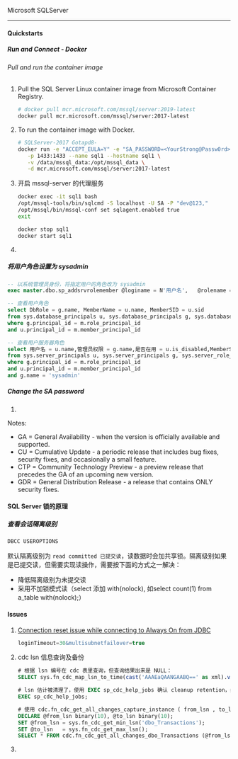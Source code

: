 Microsoft SQLServer

---

#### Quickstarts

##### Run and Connect - Docker

###### Pull and run the container image

1. Pull the SQL Server Linux container image from Microsoft Container Registry.

   ```bash
   # docker pull mcr.microsoft.com/mssql/server:2019-latest
   docker pull mcr.microsoft.com/mssql/server:2017-latest
   ```

   

2. To run the container image with Docker.

   ```bash
   # SQLServer-2017 Gotapd8-
   docker run -e "ACCEPT_EULA=Y" -e "SA_PASSWORD=<YourStrong@Passw0rd>" \
      -p 1433:1433 --name sql1 --hostname sql1 \
      -v /data/mssql_data:/opt/mssql_data \
      -d mcr.microsoft.com/mssql/server:2017-latest
   ```

   

3. 开启 mssql-server 的代理服务

   ```bash
   docker exec -it sql1 bash
   /opt/mssql-tools/bin/sqlcmd -S localhost -U SA -P "dev@123,"
   /opt/mssql/bin/mssql-conf set sqlagent.enabled true
   exit
   
   docker stop sql1
   docker start sql1
   ```

   

4. 

##### 将用户角色设置为 sysadmin

```sql
-- 以系统管理员身份，将指定用户的角色改为 sysadmin
exec master.dbo.sp_addsrvrolemember @loginame = N'用户名',   @rolename = N'sysadmin'

-- 查看用户角色
select DbRole = g.name, MemberName = u.name, MemberSID = u.sid  
from sys.database_principals u, sys.database_principals g, sys.database_role_members m  
where g.principal_id = m.role_principal_id  
and u.principal_id = m.member_principal_id

-- 查看用户服务器角色
select 用户名 = u.name,管理员权限 = g.name,是否在用 = u.is_disabled,MemberSID = u.sid  
from sys.server_principals u, sys.server_principals g, sys.server_role_members m  
where g.principal_id = m.role_principal_id  
and u.principal_id = m.member_principal_id  
and g.name = 'sysadmin'
```



##### Change the SA password

1. 

Notes:

- GA = General Availability - when the version is officially available and supported.
- CU = Cumulative Update - a periodic release that includes bug fixes, security fixes, and occasionally a small feature.
- CTP = Community Technology Preview - a preview release that precedes the GA of an upcoming new version.
- GDR = General Distribution Release - a release that contains ONLY security fixes.

#### SQL Server 锁的原理

##### 查看会话隔离级别

```sql
DBCC USEROPTIONS
```

默认隔离级别为 `read committed 已提交读`，读数据时会加共享锁。隔离级别如果是已提交读，但需要实现读操作，需要按下面的方式之一解决： 

- 降低隔离级别为未提交读
- 采用不加锁模式读（select 添加 with(nolock), 如select count(1) from a_table with(nolock);）

#### Issues

1. [Connection reset issue while connecting to Always On from JDBC](https://github.com/microsoft/mssql-jdbc/issues/1384)

   ```sql
   loginTimeout=30&multisubnetfailover=true
   ```

   

2. cdc lsn 信息查询及备份

   ```sql
   # 根据 lsn 编号在 cdc 表里查询，但查询结果出来是 NULL：
   SELECT sys.fn_cdc_map_lsn_to_time(cast('AAAEaQAANGAABQ==' as xml).value('xs:base64Binary(.)', 'varbinary(max)'));
   
   # lsn 估计被清理了，使用 EXEC sp_cdc_help_jobs 确认 cleanup retention，结果是 4320分钟(三天)，且没有做过手动清理；
   EXEC sp_cdc_help_jobs;
   
   # 使用 cdc.fn_cdc_get_all_changes_capture_instance ( from_lsn , to_lsn , '<row_filter_option>' ) 备份源表 dbo_Transactions cdc 表信息：
   DECLARE @from_lsn binary(10), @to_lsn binary(10);  
   SET @from_lsn = sys.fn_cdc_get_min_lsn('dbo_Transactions');  
   SET @to_lsn   = sys.fn_cdc_get_max_lsn();  
   SELECT * FROM cdc.fn_cdc_get_all_changes_dbo_Transactions (@from_lsn, @to_lsn, N'all');
   ```

   

3.  

[0]: https://docs.microsoft.com/zh-cn/sql/t-sql/language-reference?view=sql-server-ver15	"Transact-SQL 引用 - SQL Server"
[1]: https://hub.docker.com/_/microsoft-mssql-server
[2]: https://github.com/Microsoft/mssql-docker
[3]: https://docs.microsoft.com/en-us/sql/linux/quickstart-install-connect-docker "快速入门 - Linux Container"
[4]: https://docs.microsoft.com/en-us/sql/linux/sql-server-linux-configure-docker "最佳实践 - Docker"

[5]: https://docs.microsoft.com/en-us/sql/connect/jdbc/jdbc-driver-support-for-high-availability-disaster-recovery?view=sql-server-ver15 "JDBC driver support for High Availability, disaster recovery"
[6]: https://github.com/microsoft/mssql-jdbc "mssql jdbc"

